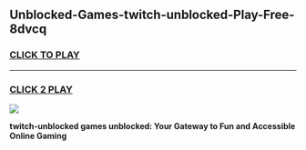 
## Unblocked-Games-twitch-unblocked-Play-Free-8dvcq
<h3>
<a href="https://premium76.site?title=twitch-unblocked&ref=10A">CLICK TO PLAY</a></h3>
<hr>

<h3>
<a href="https://premium76.site?title=twitch-unblocked&ref=10A">CLICK 2 PLAY</a>
  
</h3>

<a href="https://premium76.site?title=twitch-unblocked&ref=10A"><img src="https://clearcache.store/games.png"></a>


**twitch-unblocked games unblocked: Your Gateway to Fun and Accessible Online Gaming**
